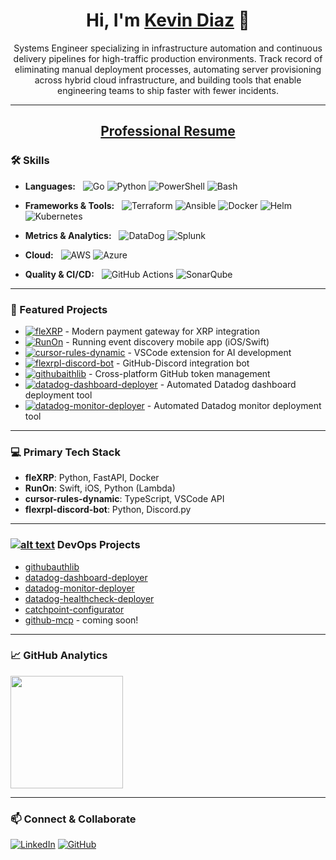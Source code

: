 <h1 align="center">Hi, I'm <a href="https://github.com/k3vwdd">Kevin Diaz</a> 👋</h1>
<p align="center">Systems Engineer specializing in infrastructure automation and continuous delivery pipelines for high-traffic production environments. Track record of eliminating manual deployment processes, automating server provisioning across hybrid cloud infrastructure, and building tools that enable engineering teams to ship faster with fewer incidents.</p>

---

<h2 align="center">
  <a href="https://github.com/garotm/garotm/wiki">Professional Resume</a>
</h2>

### 🛠 Skills &nbsp;

- **Languages:** &nbsp;
  ![Go](https://img.shields.io/badge/Go-00ADD8?style=for-the-badge&logo=go&logoColor=white)
  ![Python](https://img.shields.io/badge/python-3670A0?style=for-the-badge&logo=python&logoColor=ffdd54)
  ![PowerShell](https://img.shields.io/badge/powershell-5391FE?style=for-the-badge&logo=powershell&logoColor=white)
  ![Bash](https://img.shields.io/badge/Shell_Script-121011?style=for-the-badge&logo=gnu-bash&logoColor=white)

- **Frameworks & Tools:** &nbsp;
  ![Terraform](https://img.shields.io/badge/Terraform-7B42BC?style=for-the-badge&logo=terraform&logoColor=white)
  ![Ansible](https://img.shields.io/badge/Ansible-000000?style=for-the-badge&logo=ansible&logoColor=white)
  ![Docker](https://img.shields.io/badge/docker-%230db7ed.svg?style=for-the-badge&logo=docker&logoColor=white)
  ![Helm](https://img.shields.io/badge/Helm-0F1689?style=for-the-badge&logo=Helm&labelColor=0F1689)
  ![Kubernetes](https://img.shields.io/badge/kubernetes-326ce5.svg?&style=for-the-badge&logo=kubernetes&logoColor=white)

- **Metrics & Analytics:** &nbsp;
  ![DataDog](https://img.shields.io/badge/DATADOG-632CA6?style=for-the-badge&logo=datadog&logoColor=white)
  ![Splunk](https://img.shields.io/badge/Splunk-000000?style=for-the-badge&logo=Splunk&logoColor=white) 

- **Cloud:** &nbsp;
  ![AWS](https://img.shields.io/badge/AWS-%23FF9900.svg?style=for-the-badge&logo=amazon-aws&logoColor=white)
  ![Azure](https://img.shields.io/badge/microsoft%20azure-0089D6?style=for-the-badge&logo=microsoft-azure&logoColor=white)

- **Quality & CI/CD:** &nbsp;
  ![GitHub Actions](https://img.shields.io/badge/github%20actions-%232671E5.svg?style=for-the-badge&logo=githubactions&logoColor=white)
  ![SonarQube](https://img.shields.io/badge/SonarQube-4E9BCD?style=for-the-badge&logo=sonarqube&logoColor=white)

---

### 🚀 Featured Projects

- [![fleXRP](https://img.shields.io/badge/fleXRP-Payment%20Gateway-blue?style=flat-square)](https://github.com/fleXRPL/fleXRP) - Modern payment gateway for XRP integration
- [![RunOn](https://img.shields.io/badge/RunOn-iOS%20App-orange?style=flat-square)](https://github.com/fleXRPL/RunOn) - Running event discovery mobile app (iOS/Swift)
- [![cursor-rules-dynamic](https://img.shields.io/badge/cursor--rules-VSCode%20Extension-purple?style=flat-square)](https://github.com/fleXRPL/cursor-rules-dynamic) - VSCode extension for AI development
- [![flexrpl-discord-bot](https://img.shields.io/badge/Discord%20Bot-Integration-green?style=flat-square)](https://github.com/fleXRPL/flexrpl-discord-bot) - GitHub-Discord integration bot
- [![githubaithlib](https://img.shields.io/badge/githubauthlib-Authentication-red?style=flat-square)](https://github.com/fleXRPL/githubaithlib) - Cross-platform GitHub token management
- [![datadog-dashboard-deployer](https://img.shields.io/badge/datadog--dashboard--deployer-Automation-brown?style=flat-square)](https://github.com/fleXRPL/datadog-dashboard-deployer) - Automated Datadog dashboard deployment tool
- [![datadog-monitor-deployer](https://img.shields.io/badge/datadog--monitor--deployer-Automation-olive?style=flat-square)](https://github.com/fleXRPL/datadog-monitor-deployer) - Automated Datadog monitor deployment tool

---

### 💻 Primary Tech Stack &nbsp;

- **fleXRP**: Python, FastAPI, Docker
- **RunOn**: Swift, iOS, Python (Lambda)
- **cursor-rules-dynamic**: TypeScript, VSCode API
- **flexrpl-discord-bot**: Python, Discord.py

---

### [![alt text](https://cdn.iconscout.com/icon/premium/png-512-thumb/devops-icon-svg-download-png-12336801.png?f=webp&w=512)](https://aws.amazon.com/devops/what-is-devops/)  DevOps Projects

- [githubauthlib](https://pypi.org/project/githubauthlib/)
- [datadog-dashboard-deployer](https://pypi.org/project/datadog-dashboard-deployer/)
- [datadog-monitor-deployer](https://pypi.org/project/datadog-monitor-deployer/)
- [datadog-healthcheck-deployer](https://pypi.org/project/datadog-healthcheck-deployer/)
- [catchpoint-configurator](https://pypi.org/project/catchpoint-configurator)
- [github-mcp](https://pypi.org/project/github-mcp) - coming soon!

---

### 📈 GitHub Analytics &nbsp;
<p align="left">
  <!-- Your personal stats cards - these work fine -->
  <img height="180em" src="https://github-readme-stats-sigma-five.vercel.app/api?username=k3vwdd&show_icons=true&theme=dark&include_all_commits=true&custom_title=My%20GitHub%20Statistics&border_color=30363d&show_owner=true&line_height=24"/>
</p>

---

### 📫 Connect & Collaborate &nbsp;

[![LinkedIn](https://img.shields.io/badge/linkedin-%230077B5.svg?style=for-the-badge&logo=linkedin&logoColor=white)](https://www.linkedin.com/in/kevin-diaz-6013a0328)
[![GitHub](https://img.shields.io/badge/github-%23121011.svg?style=for-the-badge&logo=github&logoColor=white)](https://github.com/k3vwdd)
